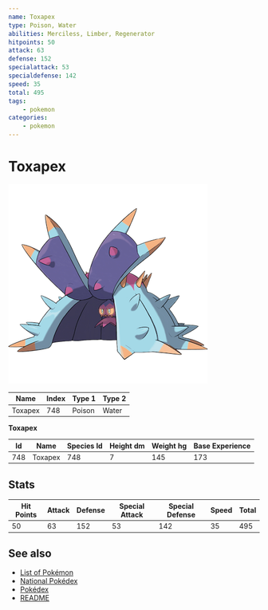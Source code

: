 ```yaml
---
name: Toxapex
type: Poison, Water
abilities: Merciless, Limber, Regenerator
hitpoints: 50
attack: 63
defense: 152
specialattack: 53
specialdefense: 142
speed: 35
total: 495
tags:
    - pokemon
categories:
    - pokemon
---
```


# Toxapex


![Toxapex](images/748.png)

| **Name** | **Index** | **Type 1** | **Type 2** |
|----|----|----|----|
| Toxapex | 748 | Poison | Water  |

**Toxapex** 




| **Id** | **Name** | **Species Id** | **Height dm** | **Weight hg** | **Base Experience** |
|--------|----------|----------------|------------|------------|---------------------|
| 748 | Toxapex | 748 | 7 | 145 | 173 |



## Stats

| **Hit Points** | **Attack** | **Defense** | **Special Attack** | **Special Defense** | **Speed** | **Total** |
|----------------|------------|-------------|--------------------|---------------------|-----------|-----------|
| 50 | 63 | 152 | 53 | 142 | 35 | 495 |

## See also

- [List of Pokémon](../pokemon.md)
- [National Pokédex](../national_pokedex.md)
- [Pokédex](../pokedex.md)
- [README](../README.md)

